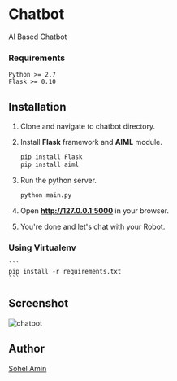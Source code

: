 # Chatbot
AI Based Chatbot

### Requirements
    Python >= 2.7
    Flask >= 0.10

## Installation

1. Clone and navigate to chatbot directory.

2. Install **Flask** framework and **AIML** module.
    ```bash
    pip install Flask
    pip install aiml
    ```

3. Run the python server.
    ```bash
    python main.py
    ```
4. Open **http://127.0.0.1:5000** in your browser.

5. You're done and let's chat with your Robot.

### Using Virtualenv
    ```
    pip install -r requirements.txt
    ```

## Screenshot
![chatbot](https://cloud.githubusercontent.com/assets/1708683/16739482/28ee111e-47bc-11e6-93d4-f9a8f5c9a3a2.png)

## Author

[Sohel Amin](http://www.sohelamin.com)
